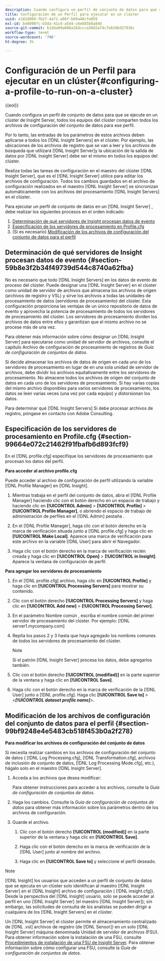 ```yaml
---
description: Cuando configura un perfil de conjunto de datos para que se ejecute en un clúster de Insight Server, todos los equipos del clúster comparten todos los archivos de configuración del conjunto de datos para ese perfil.
title: Configuración de un Perfil para ejecutar en un clúster
uuid: e181d069-fb2f-4a71-a86f-bb9a48cfe059
exl-id: be8090fc-b3da-41c4-a5d4-c6eb85b8a84d
source-git-commit: b1dda69a606a16dccca30d2a74c7e63dbd27936c
workflow-type: tm+mt
source-wordcount: '796'
ht-degree: 3%

---
```


# Configuración de un Perfil para ejecutar en un clúster{#configuring-a-profile-to-run-on-a-cluster}

{{eol}}

Cuando configura un perfil de conjunto de datos para que se ejecute en un clúster de Insight Server, todos los equipos del clúster comparten todos los archivos de configuración del conjunto de datos para ese perfil.

Por lo tanto, las entradas de los parámetros de estos archivos deben aplicarse a todos los [!DNL Insight Servers] en el clúster. Por ejemplo, las ubicaciones de los archivos de registro que se van a leer y los archivos de búsqueda que utilizará [!DNL Insight Server]y la ubicación de la salida de datos por [!DNL Insight Server] debe ser el mismo en todos los equipos del clúster.

Realiza todas las tareas de configuración en el maestro del clúster [!DNL Insight Server], que es el [!DNL Insight Server] utilice para editar los archivos de configuración. Todos los cambios guardados en el archivo de configuración realizados en el maestro [!DNL Insight Server] se sincronizan automáticamente con los archivos del procesamiento [!DNL Insight Servers] en el clúster.

Para ejecutar un perfil de conjunto de datos en un [!DNL Insight Server] , debe realizar los siguientes procesos en el orden indicado:

1. [Determinación de qué servidores de Insight procesan datos de evento](../../../../../../home/c-inst-svr/c-install-ins-svr/c-ins-svr-clstrs/c-inst-ins-svr-clstr/c-inst-proc-clstr/c-config-prof-run-clstr.md#section-59b8e3f2b34f49739d544c8740a62fba)
1. [Especificación de los servidores de procesamiento en Profile.cfg](../../../../../../home/c-inst-svr/c-install-ins-svr/c-ins-svr-clstrs/c-inst-ins-svr-clstr/c-inst-proc-clstr/c-config-prof-run-clstr.md#section-99664e072c21462f91fbafb6d893fcf9)
1. (Si es necesario) [Modificación de los archivos de configuración del conjunto de datos para el perfil](../../../../../../home/c-inst-svr/c-install-ins-svr/c-ins-svr-clstrs/c-inst-ins-svr-clstr/c-inst-proc-clstr/c-config-prof-run-clstr.md#section-99bf9248e4e5483cb518f453b0a2f278)

## Determinación de qué servidores de Insight procesan datos de evento {#section-59b8e3f2b34f49739d544c8740a62fba}

No es necesario que todo [!DNL Insight Servers] en los datos de evento de proceso del clúster. Puede designar una [!DNL Insight Server] en el clúster como unidad de servidor de archivos que almacena los archivos de origen (archivos de registro y VSL) y sirve los archivos a todas las unidades de procesamiento de datos (servidores de procesamiento) del clúster. Esta configuración proporciona las ventajas de un único repositorio de datos de evento y aprovecha la potencia de procesamiento de todos los servidores de procesamiento del clúster. Los servidores de procesamiento dividen los archivos de datos entre ellos y garantizan que el mismo archivo no se procese más de una vez.

Para obtener más información sobre cómo designar un [!DNL Insight Server] para ejecutarse como unidad de servidor de archivos, consulte el capítulo Archivo de configuración de procesamiento de registros de *Guía de configuración de conjuntos de datos*.

Si decide almacenar los archivos de datos de origen en cada uno de los servidores de procesamiento en lugar de en una sola unidad de servidor de archivos, debe dividir los archivos equitativamente entre los servidores de procesamiento. No almacene todos los archivos de origen del conjunto de datos en cada uno de los servidores de procesamiento. Si hay varias copias del mismo archivo disponibles para varios servidores de procesamiento, los datos se leen varias veces (una vez por cada equipo) y distorsionan los datos.

Para determinar qué [!DNL Insight Servers] Si debe procesar archivos de registro, póngase en contacto con Adobe Consulting.

## Especificación de los servidores de procesamiento en Profile.cfg {#section-99664e072c21462f91fbafb6d893fcf9}

En el [!DNL profile.cfg] especifique los servidores de procesamiento que procesan los datos del perfil.

**Para acceder al archivo profile.cfg**

Puede acceder al archivo de configuración de perfil utilizando la variable [!DNL Profile Manager] en [!DNL Insight].

1. Mientras trabaja en el perfil del conjunto de datos, abra el [!DNL Profile Manager] haciendo clic con el botón derecho en un espacio de trabajo y haciendo clic en **[!UICONTROL Admin]** > **[!UICONTROL Profile]** > **[!UICONTROL Profile Manager]**, o abriendo el espacio de trabajo de administración de perfiles en el [!DNL Admin] pestaña .

1. En el [!DNL Profile Manager], haga clic con el botón derecho en la marca de verificación situada junto a [!DNL profile.cfg] y haga clic en **[!UICONTROL Make Local]**. Aparece una marca de verificación para este archivo en la variable [!DNL User] para abrir el Navegador.

1. Haga clic con el botón derecho en la marca de verificación recién creada y haga clic en **[!UICONTROL Open]** > **[!UICONTROL in Insight]**. Aparece la ventana de configuración de perfil.

**Para agregar los servidores de procesamiento**

1. En el [!DNL profile.cfg] archivo, haga clic en **[!UICONTROL Profile]** y haga clic en **[!UICONTROL Processing Servers]** para mostrar su contenido.

1. Clic con el botón derecho **[!UICONTROL Processing Servers]** y haga clic en **[!UICONTROL Add new]** > **[!UICONTROL Processing Server]**.

1. En el parámetro Nombre común , escriba el nombre común del primer servidor de procesamiento del clúster. Por ejemplo: [!DNL server1.mycompany.com]
1. Repita los pasos 2 y 3 hasta que haya agregado los nombres comunes de todos los servidores de procesamiento del clúster.

   >[!NOTE]
   >
   >Si el patrón [!DNL Insight Server] procesa los datos, debe agregarlos también.

1. Clic con el botón derecho **[!UICONTROL (modified)]** en la parte superior de la ventana y haga clic en **[!UICONTROL Save]**.

1. Haga clic con el botón derecho en la marca de verificación de la [!DNL User] junto a [!DNL profile.cfg]. Haga clic **[!UICONTROL Save to]** > *&lt;**[!UICONTROL dataset profile name]**>*.

## Modificación de los archivos de configuración del conjunto de datos para el perfil {#section-99bf9248e4e5483cb518f453b0a2f278}

**Para modificar los archivos de configuración del conjunto de datos**

Si necesita realizar cambios en los archivos de configuración del conjunto de datos ( [!DNL Log Processing.cfg], [!DNL Transformation.cfg], archivos de inclusión de conjunto de datos, [!DNL Log Processing Mode.cfg], etc.), hágalo solo en el maestro [!DNL Insight Server].

1. Acceda a los archivos que desea modificar:

   Para obtener instrucciones para acceder a los archivos, consulte la *Guía de configuración de conjuntos de datos*.
1. Haga los cambios. Consulte la *Guía de configuración de conjuntos de datos* para obtener más información sobre los parámetros dentro de los archivos de configuración.
1. Guarde el archivo.

   1. Clic con el botón derecho **[!UICONTROL (modified)]** en la parte superior de la ventana y haga clic en **[!UICONTROL Save]**.

   1. Haga clic con el botón derecho en la marca de verificación de la [!DNL User] junto al nombre del archivo.
   1. Haga clic en **[!UICONTROL Save to]** y seleccione el perfil deseado.

>[!NOTE]
>
>[!DNL Insight] los usuarios que acceden a un perfil de conjunto de datos que se ejecuta en un clúster solo identifican al maestro [!DNL Insight Server] en el [!DNL Insight] archivo de configuración ( [!DNL insight.cfg]). Desde la perspectiva del [!DNL Insight] usuario, solo se puede acceder al perfil en uno [!DNL Insight Server] (el maestro [!DNL Insight Server]); sin embargo, las solicitudes de consulta de los analistas se pueden dirigir a cualquiera de los [!DNL Insight Servers] en el clúster.

Un [!DNL Insight Server] el clúster permite el almacenamiento centralizado de [!DNL .vsl] archivos de registro (de [!DNL Sensor]) en un solo [!DNL Insight Server] máquina denominada Unidad de servidor de archivos (FSU). Para obtener información sobre la instalación de una FSU, consulte [Procedimientos de instalación de una FSU de Insight Server](../../../../../../home/c-inst-svr/c-install-ins-svr/t-inst-proc-fsu.md#task-e4a4a791b6694119ba45b36f3e573016). Para obtener información sobre cómo configurar una FSU, consulte la *Guía de configuración de conjuntos de datos*.
